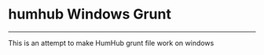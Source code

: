 # humhub Windows Grunt
----------------------

This is an attempt to make HumHub grunt file work on windows
